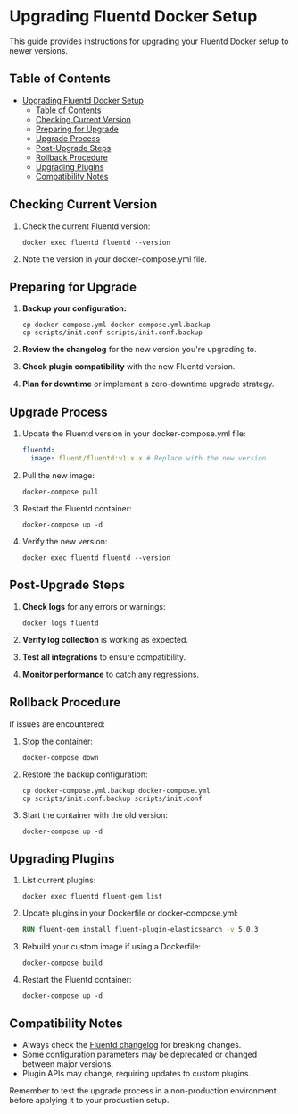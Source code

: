 # Upgrading Fluentd Docker Setup

This guide provides instructions for upgrading your Fluentd Docker setup to newer versions.

## Table of Contents

- [Upgrading Fluentd Docker Setup](#upgrading-fluentd-docker-setup)
  - [Table of Contents](#table-of-contents)
  - [Checking Current Version](#checking-current-version)
  - [Preparing for Upgrade](#preparing-for-upgrade)
  - [Upgrade Process](#upgrade-process)
  - [Post-Upgrade Steps](#post-upgrade-steps)
  - [Rollback Procedure](#rollback-procedure)
  - [Upgrading Plugins](#upgrading-plugins)
  - [Compatibility Notes](#compatibility-notes)

## Checking Current Version

1. Check the current Fluentd version:
   ```
   docker exec fluentd fluentd --version
   ```
2. Note the version in your docker-compose.yml file.

## Preparing for Upgrade

1. **Backup your configuration:**

   ```
   cp docker-compose.yml docker-compose.yml.backup
   cp scripts/init.conf scripts/init.conf.backup
   ```

2. **Review the changelog** for the new version you're upgrading to.

3. **Check plugin compatibility** with the new Fluentd version.

4. **Plan for downtime** or implement a zero-downtime upgrade strategy.

## Upgrade Process

1. Update the Fluentd version in your docker-compose.yml file:

   ```yaml
   fluentd:
     image: fluent/fluentd:v1.x.x # Replace with the new version
   ```

2. Pull the new image:

   ```
   docker-compose pull
   ```

3. Restart the Fluentd container:

   ```
   docker-compose up -d
   ```

4. Verify the new version:
   ```
   docker exec fluentd fluentd --version
   ```

## Post-Upgrade Steps

1. **Check logs** for any errors or warnings:

   ```
   docker logs fluentd
   ```

2. **Verify log collection** is working as expected.

3. **Test all integrations** to ensure compatibility.

4. **Monitor performance** to catch any regressions.

## Rollback Procedure

If issues are encountered:

1. Stop the container:

   ```
   docker-compose down
   ```

2. Restore the backup configuration:

   ```
   cp docker-compose.yml.backup docker-compose.yml
   cp scripts/init.conf.backup scripts/init.conf
   ```

3. Start the container with the old version:
   ```
   docker-compose up -d
   ```

## Upgrading Plugins

1. List current plugins:

   ```
   docker exec fluentd fluent-gem list
   ```

2. Update plugins in your Dockerfile or docker-compose.yml:

   ```dockerfile
   RUN fluent-gem install fluent-plugin-elasticsearch -v 5.0.3
   ```

3. Rebuild your custom image if using a Dockerfile:

   ```
   docker-compose build
   ```

4. Restart the Fluentd container:
   ```
   docker-compose up -d
   ```

## Compatibility Notes

- Always check the [Fluentd changelog](https://github.com/fluent/fluentd/blob/master/CHANGELOG.md) for breaking changes.
- Some configuration parameters may be deprecated or changed between major versions.
- Plugin APIs may change, requiring updates to custom plugins.

Remember to test the upgrade process in a non-production environment before applying it to your production setup.
